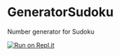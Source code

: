 # GeneratorSudoku
 Number generator for Sudoku

[![Run on Repl.it](https://repl.it/badge/github/tyn1994/GeneratorSudoku)](https://repl.it/@tyn1994/GeneratorSudoku)